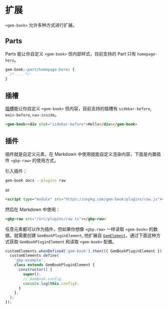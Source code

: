 # 扩展

`<gem-book>` 允许多种方式进行扩展。

## Parts

Parts 能让你自定义 `<gem-book>` 但内部样式，目前支持的 Part 只有 `homepage-hero`。

```css
gem-book::part(homepage-hero) {
  /* ... */
}
```

## 插槽

[插槽](https://developer.mozilla.org/en-US/docs/Web/HTML/Global_attributes/slot)能让你自定义 `<gem-book>` 但内容，目前支持的插槽有 `sidebar-before`, `main-before`, `nav-inside`。

```html
<gem-book><div slot="sidebar-before">Hello</div></gem-book>
```

## 插件

插件就是自定义元素，在 Markdown 中使用就能自定义渲染内容，下面是内置插件 `<gbp-raw>` 的使用方式。

引入插件：

```bash
gem-book docs --plugins raw
```

or

```html
<script type="module" src="https://unpkg.com/gem-book/plugins/raw.js"></script>
```

然后在 Markdown 中使用：

```md
<gbp-raw src="/src/plugins/raw.ts"></gbp-raw>
```

任意元素都可以作为插件，但如果你想像 `<gbp-raw>` 一样读取 `<gem-book>` 的数据，就需要创建 `GemBookPluginElement`, 他扩展自 [`GemElement`](https://gem-docs.netlify.app/API/)，通过下面这种方式获取 `GemBookPluginElement` 和读取 `<gem-book>` 配置。

```js
customElements.whenDefined('gem-book').then(({ GemBookPluginElement }) => {
  customElements.define(
    'gbp-example',
    class extends GemBookPluginElement {
      constructor() {
        super();
        // GemBook.config
        console.log(this.config);
      }
    },
  );
});
```
